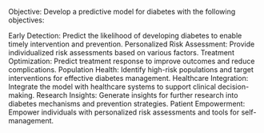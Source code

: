 Objective: Develop a predictive model for diabetes with the following objectives:

Early Detection: Predict the likelihood of developing diabetes to enable timely intervention and prevention.
Personalized Risk Assessment: Provide individualized risk assessments based on various factors.
Treatment Optimization: Predict treatment response to improve outcomes and reduce complications.
Population Health: Identify high-risk populations and target interventions for effective diabetes management.
Healthcare Integration: Integrate the model with healthcare systems to support clinical decision-making.
Research Insights: Generate insights for further research into diabetes mechanisms and prevention strategies.
Patient Empowerment: Empower individuals with personalized risk assessments and tools for self-management.
